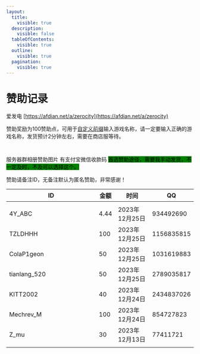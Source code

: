 ```yaml
---
layout:
  title:
    visible: true
  description:
    visible: false
  tableOfContents:
    visible: true
  outline:
    visible: true
  pagination:
    visible: true
---
```


# 赞助记录

爱发电 [https://afdian.net/a/zerocity](https://afdian.net/a/zerocity)

赞助奖励为100赞助点，可用于[自定义前缀](../zi-ding-yi-qian-zhui.md)输入游戏名称，请一定要输入正确的游戏名称，发货预计2分钟左右，需要在商店服等待。

<figure><img src="https://s2.loli.net/2023/12/26/B9YdVFywLlROzuc.png" alt=""><figcaption></figcaption></figure>

<figure><img src="https://s2.loli.net/2023/12/26/VpOdeXh9EqarWZS.png" alt=""><figcaption></figcaption></figure>

服务器群相册赞助图片 有支付宝微信收款码 <mark style="background-color:green;">首选赞助途径，需要我手动发货，不一定及时，不及可以选择这个。</mark>

赞助请备注ID，无备注默认为匿名赞助，非常感谢！

<table><thead><tr><th width="225">ID</th><th>金额</th><th>时间</th><th data-hidden>QQ</th></tr></thead><tbody><tr><td></td><td></td><td></td><td></td></tr><tr><td>4Y_ABC</td><td>4.44</td><td>2023年12月25日</td><td>934492690</td></tr><tr><td>TZLDHHH</td><td>100</td><td>2023年12月25日</td><td>1156835815</td></tr><tr><td>ColaP1geon</td><td>50</td><td>2023年12月25日</td><td>1031619883</td></tr><tr><td>tianlang_520</td><td>50</td><td>2023年12月25日</td><td>2789035817</td></tr><tr><td>KITT2002</td><td>40</td><td>2023年12月24日</td><td>2434837026</td></tr><tr><td>Mechrev_M</td><td>100</td><td>2023年12月24日</td><td>854727823</td></tr><tr><td>Z_mu</td><td>30</td><td>2023年12月13日</td><td>77411721</td></tr><tr><td></td><td></td><td></td><td></td></tr></tbody></table>
